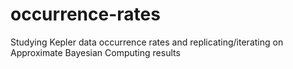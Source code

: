 # occurrence-rates
Studying Kepler data occurrence rates and replicating/iterating on Approximate Bayesian Computing results
